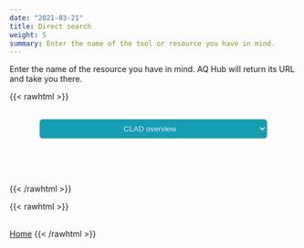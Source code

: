 ```yaml
---
date: "2021-03-21"
title: Direct search
weight: 5
summary: Enter the name of the tool or resource you have in mind.
---
```


Enter the name of the resource you have in mind.  AQ Hub will return its URL and take you there.

{{< rawhtml >}}
<!--- Dropdown box --->
<br>
<form>
<div style="
  text-align: center;
  text-align-last: center;
  ">
<div style="display: inline-block;
  overflow: hidden;
  <!--- background: #cccccc;--->
  border: 0px;
  border-radius: 6px;
  ">
<select name="menu1" id="menu1" style="
  width: 400px;
  height:35px;
  border-radius: 6px;
  border:1px solid #cccccc;
  background: #159eb3;
  color: #f2e3ff;
  display: block;
  margin: 0 auto;
  text-align: center;
  text-align-last: center;
  ">
<option value="http://nadp.slh.wisc.edu/committees/clad/"> CLAD overview </option>
<option value="https://www.nps.gov/subjects/air/park-conditions-trends.htm"> NPS Conditions and Trends </option>
<option value="https://www.nps.gov/subjects/air/"> NPS automated reports per unit </option>
<option value="https://clmapper.epa.gov/"> EPA CL Mapper and NCLD Natl Critical Loads Database </option>
<option value="https://nclas.ecosheds.org/"> NCLAS </option>
<option value="https://ecol.shinyapps.io/wildstew/"> Wilderness WCM/WSP "one-click" reports </option>
<option value="https://ecol.shinyapps.io/hotspots/"> USFS Hotspots Mapper </option>
<option value="https://www.fs.fed.us/air/natdocs.htm"> USFS Air Program National Documents </option>
<option value="https://www.nps.gov/subjects/air/permitresources.htm#FLAG"> FLAG: Federal land managers' air quality group (FLAG) </option>
<option value="https://clmapper.epa.gov/"> Data: EPA CMAQ model -- available in CLmapper </option>
<option value="https://clmapper.epa.gov/"> Data: NADP TDep model -- available in CLmapper </option>
<option value="https://www.fs.fed.us/air/aquatic_ecosystems.htm"> Data: aquatic database </option>
<option value="http://gis.nacse.org/lichenair/"> Data: lichen database </option>
<option value="https://apps.fs.usda.gov/fia/datamart/datamart.html"> Data: FIA trees </option>
<option value="https://apps.fs.usda.gov/fia/datamart/datamart.html"> Data: FIA herbs </option>
</select>
<br>
<p id="prgh"></p>
</form>
</div>
</div>



<br>
<br>
<!--- Dropdown javascript --->
<script type="text/javascript">
 var urlmenu = document.getElementById('menu1');
 urlmenu.onchange = function() {
  var text = this.options[ this.selectedIndex ].value; //its a text
  document.getElementById("prgh").innerHTML = text;
  window.open( this.options[ this.selectedIndex ].value );
 };
</script>
{{< /rawhtml >}}

<!--- Back button begin --->
{{< rawhtml >}}
<br/><br/>
</div>
<a class="button button-primary mb-2" href="/hub/">Home</a>
</div>
{{< /rawhtml >}}
<!--- Back button end --->
